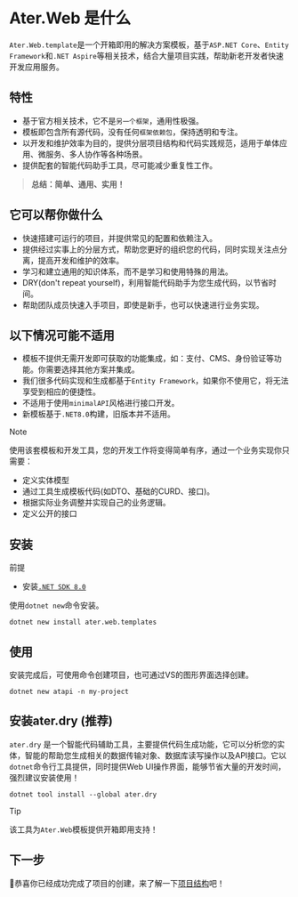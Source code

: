 # Ater.Web 是什么

`Ater.Web.template`是一个开箱即用的解决方案模板，基于`ASP.NET Core`、`Entity Framework`和`.NET Aspire`等相关技术，结合大量项目实践，帮助新老开发者快速开发应用服务。

## 特性

- 基于官方相关技术，它不是`另一个框架`，通用性极强。
- 模板即包含所有源代码，没有任何`框架依赖包`，保持透明和专注。
- 以开发和维护效率为目的，提供分层项目结构和代码实践规范，适用于单体应用、微服务、多人协作等各种场景。
- 提供配套的智能代码助手工具，尽可能减少重复性工作。

> **总结：简单、通用、实用！**

## 它可以帮你做什么

- 快速搭建可运行的项目，并提供常见的配置和依赖注入。
- 提供经过实事上的分层方式，帮助您更好的组织您的代码，同时实现关注点分离，提高开发和维护的效率。
- 学习和建立通用的知识体系，而不是学习和使用特殊的用法。
- DRY(don't repeat yourself)，利用智能代码助手为您生成代码，以节省时间。
- 帮助团队成员快速入手项目，即使是新手，也可以快速进行业务实现。

## 以下情况可能不适用

- 模板不提供无需开发即可获取的功能集成，如：支付、CMS、身份验证等功能。你需要选择其他方案并集成。
- 我们很多代码实现和生成都基于`Entity Framework`，如果你不使用它，将无法享受到相应的便捷性。
- 不适用于使用`minimalAPI`风格进行接口开发。
- 新模板基于`.NET8.0`构建，旧版本并不适用。

> [!NOTE]
> 使用该套模板和开发工具，您的开发工作将变得简单有序，通过一个业务实现你只需要：
>
> - 定义实体模型
> - 通过工具生成模板代码(如DTO、基础的CURD、接口)。
> - 根据实际业务调整并实现自己的业务逻辑。
> - 定义公开的接口

## 安装

前提

- 安装[`.NET SDK 8.0`](https://dotnet.microsoft.com/zh-cn/download)

使用`dotnet new`命令安装。

```pwsh
dotnet new install ater.web.templates
```

## 使用

安装完成后，可使用命令创建项目，也可通过VS的图形界面选择创建。

```pwsh
dotnet new atapi -n my-project
```

## 安装ater.dry (推荐)

`ater.dry` 是一个智能代码辅助工具，主要提供代码生成功能，它可以分析您的实体，智能的帮助您生成相关的数据传输对象、数据库读写操作以及API接口。它以`dotnet`命令行工具提供，同时提供Web UI操作界面，能够节省大量的开发时间，强烈建议安装使用！

```pwsh
dotnet tool install --global ater.dry
```

> [!TIP]
> 该工具为`Ater.Web`模板提供开箱即用支持！

## 下一步

🎉恭喜你已经成功完成了项目的创建，来了解一下[项目结构](./%E6%95%99%E7%A8%8B/%E9%A1%B9%E7%9B%AE%E7%BB%93%E6%9E%84%E8%AF%B4%E6%98%8E.md)吧！
